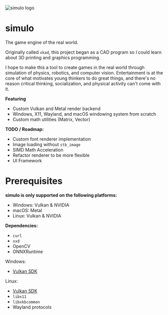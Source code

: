 ![simulo logo](.github/simulo-banner.png)

# simulo

The game engine of the real world.

Originally called `vkad`, this project began as a CAD program so I could learn about 3D printing
and graphics programming.

I hope to make this a tool to create games in the real world through simulation of physics,
robotics, and computer vision. Entertainment is at the core of what motivates young thinkers to do
great things, and there's no reason critical thinking, socialization, and physical activity can't
come with it.

**Featuring**

- Custom Vulkan and Metal render backend
- Windows, X11, Wayland, and macOS windowing system from scratch
- Custom math utilities (Matrix, Vector)

**TODO / Roadmap:**

- Custom font renderer implementation
- Image loading without `stb_image`
- SIMD Math Acceleration
- Refactor renderer to be more flexible
- UI Framework

# Prerequisites

**simulo is only supported on the following platforms:**

- Windows: Vulkan & NVIDIA
- macOS: Metal
- Linux: Vulkan & NVIDIA

**Dependencies:**

- `curl`
- `xxd`
- OpenCV
- ONNXRuntime

Windows:

- [Vulkan SDK](https://vulkan.lunarg.com/)

Linux:

- [Vulkan SDK](https://vulkan.lunarg.com/)
- `libx11`
- `libxkbcommon`
- Wayland protocols
